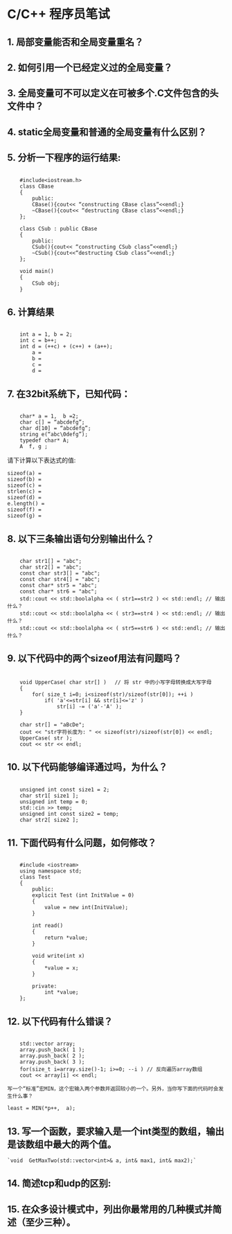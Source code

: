 # C/C++ 程序员笔试 #



## 1.	局部变量能否和全局变量重名？ ##


## 2.	如何引用一个已经定义过的全局变量？ ##


## 3.	全局变量可不可以定义在可被多个.C文件包含的头文件中？ ##


## 4.	static全局变量和普通的全局变量有什么区别？ ##



## 5.	分析一下程序的运行结果: ##

```

    #include<iostream.h>
    class CBase
    {
		public:
		CBase(){cout<< “constructing CBase class”<<endl;}
		~CBase(){cout<< “destructing CBase class”<<endl;}
    };

    class CSub : public CBase
    {
	    public:
	    CSub(){cout<< “constructing CSub class”<<endl;}
	    ~CSub(){cout<<“destructing CSub class”<<endl;}
    };

    void main()
    {
    	CSub obj;
    }
```

## 6.	计算结果 ##

```

    int a = 1, b = 2;
    int c = b++;  
    int d = (++c) + (c++) + (a++);  
    	a = 
    	b = 
    	c = 
    	d = 
```
	
## 7.	在32bit系统下，已知代码： ##

```

    char* a = 1,  b =2; 
    char c[] = “abcdefg”; 
    char d[10] = “abcdefg”;
    string e(“abc\0defg”);
    typedef char* A;
    A  f, g ;
```

请下计算以下表达式的值:	

    sizeof(a) = 
    sizeof(b) = 
    sizeof(c) = 
    strlen(c) = 
    sizeof(d) = 
    e.length() = 
    sizeof(f) = 
    sizeof(g) = 

## 8.	以下三条输出语句分别输出什么？ ##


```

    char str1[] = "abc";
    char str2[] = "abc";
    const char str3[] = "abc"; 
    const char str4[] = "abc"; 
    const char* str5 = "abc";
    const char* str6 = "abc";
    std::cout << std::boolalpha << ( str1==str2 ) << std::endl; // 输出什么？
    std::cout << std::boolalpha << ( str3==str4 ) << std::endl; // 输出什么？
    std::cout << std::boolalpha << ( str5==str6 ) << std::endl; // 输出什么？
```


	
## 9.	以下代码中的两个sizeof用法有问题吗？ ##



```

    void UpperCase( char str[] ) 　// 将 str 中的小写字母转换成大写字母
    {
	    for( size_t i=0; i<sizeof(str)/sizeof(str[0]); ++i )
	    	if( 'a'<=str[i] && str[i]<='z' )
	     		str[i] -= ('a'-'A' );
    }
    
    char str[] = "aBcDe";
    cout << "str字符长度为: " << sizeof(str)/sizeof(str[0]) << endl;
    UpperCase( str );
    cout << str << endl;
```

	
## 10.	以下代码能够编译通过吗，为什么？ ##


```

    unsigned int const size1 = 2;
    char str1[ size1 ];
    unsigned int temp = 0;
    std::cin >> temp;
    unsigned int const size2 = temp;
    char str2[ size2 ];
```

	
## 11.	下面代码有什么问题，如何修改？ ##


```

    #include <iostream>
    using namespace std;
    class Test
    {
	    public:
	    explicit Test (int InitValue = 0)
	    {
	    	value = new int(InitValue);
	    }

	    int read()
	    {
	    	return *value;
	    }

	    void write(int x)
	    {
	    	*value = x;
	    }

	    private:
	    	int *value;
    };
```

## 12.	以下代码有什么错误？ ##


```

    std::vector array;
    array.push_back( 1 );
    array.push_back( 2 );
    array.push_back( 3 );
    for(size_t i=array.size()-1; i>=0; --i ) // 反向遍历array数组
    cout << array[i] << endl;
```

	写一个“标准”宏MIN，这个宏输入两个参数并返回较小的一个。另外，当你写下面的代码时会发生什么事？
`least = MIN(*p++,  a);`


## 13.	写一个函数，要求输入是一个int类型的数组，输出是该数组中最大的两个值。 ##
	`void  GetMaxTwo(std::vector<int>& a, int& max1, int& max2);`
	





	









## 14.	简述tcp和udp的区别: ##
	
	
	
	
	
	
	
	
	
	
	
## 15.	在众多设计模式中，列出你最常用的几种模式并简述（至少三种）。 ##
	
	
	
